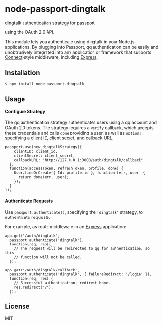 # node-passport-dingtalk
dingtalk authentication strategy for passport


using the OAuth 2.0 API.

This module lets you authenticate using dingtalk in your Node.js applications.
By plugging into Passport, qq authentication can be easily and
unobtrusively integrated into any application or framework that supports
[Connect](http://www.senchalabs.org/connect/)-style middleware, including
[Express](http://expressjs.com/).

## Installation

    $ npm install node-passport-dingtalk

## Usage

#### Configure Strategy

The qq authentication strategy authenticates users using a qq account
and OAuth 2.0 tokens.  The strategy requires a `verify` callback, which accepts
these credentials and calls `done` providing a user, as well as `options`
specifying a client ID, client secret, and callback URL.

    passport.use(new dingtalkStrategy({
        clientID: client_id,
        clientSecret: client_secret,
        callbackURL: "http://127.0.0.1:3000/auth/dingtalk/callback"
      },
      function(accessToken, refreshToken, profile, done) {
        User.findOrCreate({ Id: profile.id }, function (err, user) {
          return done(err, user);
        });
      }
    ));

#### Authenticate Requests

Use `passport.authenticate()`, specifying the `'dingtalk'` strategy, to
authenticate requests.

For example, as route middleware in an [Express](http://expressjs.com/)
application:

    app.get('/auth/dingtalk',
      passport.authenticate('dingtalk'),
      function(req, res){
        // The request will be redirected to qq for authentication, so this
        // function will not be called.
      });

    app.get('/auth/dingtalk/callback',
      passport.authenticate('dingtalk', { failureRedirect: '/login' }),
      function(req, res) {
        // Successful authentication, redirect home.
        res.redirect('/');
      });

## License

MIT

